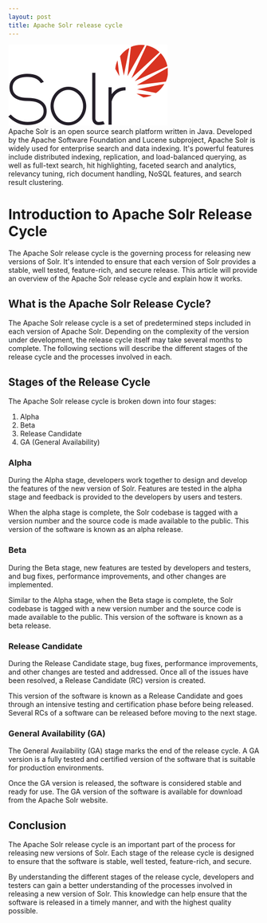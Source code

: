 ```yaml
---
layout: post
title: Apache Solr release cycle
---
```

<div class="row">
    <div class="col-sm-2">
        <img src="/images/solr.png" alt="solr logo"/>
    </div>
    <div class="col-sm-10">
        Apache Solr is an open source search platform written in Java. Developed by the Apache Software Foundation and Lucene subproject, Apache Solr is widely used for enterprise search and data indexing. It's powerful features include distributed indexing, replication, and load-balanced querying, as well as full-text search, hit highlighting, faceted search and analytics, relevancy tuning, rich document handling, NoSQL features, and search result clustering.
    </div>
</div>

<meta property="og:title" content="Apache Solr Release Cycle" />
<meta property="og:description" content="Explore the Apache Solr release cycle, from initial planning and development to testing and deployment. Understand how each phase ensures the search platform's reliability and performance." />
<meta property="og:type" content="article" />
<meta property="og:url" content="https://blog.released.info/2022/06/01/apache-solr-release-cycle.html" />
<meta property="og:image" content="https://blog.released.info/images/solr.png" />
<meta property="article:author" content="Released.info Blog Team" />
<meta property="article:published_time" content="2022-06-01" />


# Introduction to Apache Solr Release Cycle

The Apache Solr release cycle is the governing process for releasing new versions of Solr. It's intended to ensure that
each version of Solr provides a stable, well tested, feature-rich, and secure release. This article will provide an
overview of the Apache Solr release cycle and explain how it works.

## What is the Apache Solr Release Cycle?

The Apache Solr release cycle is a set of predetermined steps included in each version of Apache Solr. Depending on the
complexity of the version under development, the release cycle itself may take several months to complete. The following
sections will describe the different stages of the release cycle and the processes involved in each.

## Stages of the Release Cycle

The Apache Solr release cycle is broken down into four stages:

1. Alpha
2. Beta
3. Release Candidate
4. GA (General Availability)

### Alpha

During the Alpha stage, developers work together to design and develop the features of the new version of Solr. Features
are tested in the alpha stage and feedback is provided to the developers by users and testers.

When the alpha stage is complete, the Solr codebase is tagged with a version number and the source code is made
available to the public. This version of the software is known as an alpha release.

### Beta

During the Beta stage, new features are tested by developers and testers, and bug fixes, performance improvements, and
other changes are implemented.

Similar to the Alpha stage, when the Beta stage is complete, the Solr codebase is tagged with a new version number and
the source code is made available to the public. This version of the software is known as a beta release.

### Release Candidate

During the Release Candidate stage, bug fixes, performance improvements, and other changes are tested and addressed.
Once all of the issues have been resolved, a Release Candidate (RC) version is created.

This version of the software is known as a Release Candidate and goes through an intensive testing and certification
phase before being released. Several RCs of a software can be released before moving to the next stage.

### General Availability (GA)

The General Availability (GA) stage marks the end of the release cycle. A GA version is a fully tested and certified
version of the software that is suitable for production environments.

Once the GA version is released, the software is considered stable and ready for use. The GA version of the software is
available for download from the Apache Solr website.

## Conclusion

The Apache Solr release cycle is an important part of the process for releasing new versions of Solr. Each stage of the
release cycle is designed to ensure that the software is stable, well tested, feature-rich, and secure.

By understanding the different stages of the release cycle, developers and testers can gain a better understanding of
the processes involved in releasing a new version of Solr. This knowledge can help ensure that the software is released
in a timely manner, and with the highest quality possible.
